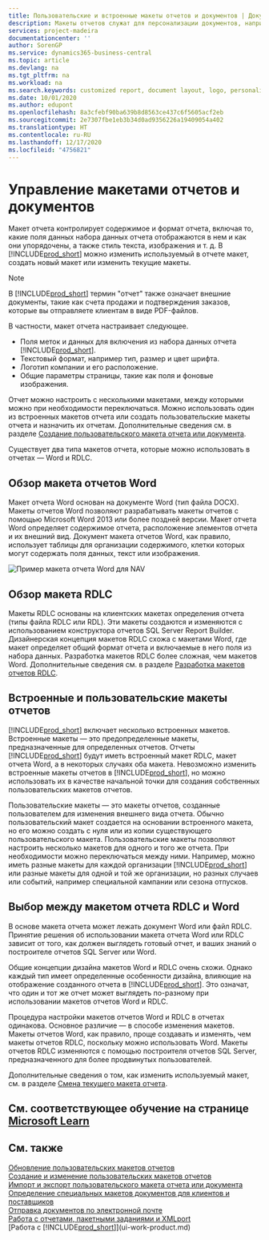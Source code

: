 ```yaml
---
title: Пользовательские и встроенные макеты отчетов и документов | Документация Майкрософт
description: Макеты отчетов служат для персонализации документов, например для настройки шрифтов, логотипов и параметров страниц PDF-файлов, которые вы отправляете клиентам.
services: project-madeira
documentationcenter: ''
author: SorenGP
ms.service: dynamics365-business-central
ms.topic: article
ms.devlang: na
ms.tgt_pltfrm: na
ms.workload: na
ms.search.keywords: customized report, document layout, logo, personalize
ms.date: 10/01/2020
ms.author: edupont
ms.openlocfilehash: 8a3cfebf90ba639b8d8563ce437c6f5605acf2eb
ms.sourcegitcommit: 2e7307fbe1eb3b34d0ad9356226a19409054a402
ms.translationtype: HT
ms.contentlocale: ru-RU
ms.lasthandoff: 12/17/2020
ms.locfileid: "4756821"
---
```

# <a name="managing-report-and-document-layouts"></a>Управление макетами отчетов и документов
Макет отчета контролирует содержимое и формат отчета, включая то, какие поля данных набора данных отчета отображаются в нем и как они упорядочены, а также стиль текста, изображения и т. д. В [!INCLUDE[prod_short](includes/prod_short.md)] можно изменить используемый в отчете макет, создать новый макет или изменить текущие макеты.

> [!NOTE]  
>   В [!INCLUDE[prod_short](includes/prod_short.md)] термин "отчет" также означает внешние документы, такие как счета продажи и подтверждения заказов, которые вы отправляете клиентам в виде PDF-файлов.

В частности, макет отчета настраивает следующее.

* Поля меток и данных для включения из набора данных отчета [!INCLUDE[prod_short](includes/prod_short.md)].
* Текстовый формат, например тип, размер и цвет шрифта.
* Логотип компании и его расположение.
* Общие параметры страницы, такие как поля и фоновые изображения.

Отчет можно настроить с несколькими макетами, между которыми можно при необходимости переключаться. Можно использовать один из встроенных макетов отчета или создать пользовательские макеты отчета и назначить их отчетам. Дополнительные сведения см. в разделе [Создание пользовательского макета отчета или документа](ui-how-create-custom-report-layout.md).

Существует два типа макетов отчета, которые можно использовать в отчетах — Word и RDLC.

## <a name="word-report-layout-overview"></a>Обзор макета отчетов Word
Макет отчета Word основан на документе Word (тип файла DOCX). Макеты отчетов Word позволяют разрабатывать макеты отчетов с помощью Microsoft Word 2013 или более поздней версии. Макет отчета Word определяет содержимое отчета, расположение элементов отчета и их внешний вид. Документ макета отчетов Word, как правило, использует таблицы для организации содержимого, клетки которых могут содержать поля данных, текст или изображения.

 ![Пример макета отчета Word для NAV](media/nav_wordreportlayout_edit_in_word_example.png "NAV_WordReportLayout_Edit_In_Word_Example")  

## <a name="rdlc-layout-overview"></a>Обзор макета RDLC
Макеты RDLC основаны на клиентских макетах определения отчета (типы файла RDLC или RDL). Эти макеты создаются и изменяются с использованием конструктора отчетов SQL Server Report Builder. Дизайнерская концепция макетов RDLC схожа с макетами Word, где макет определяет общий формат отчета и включаемые в него поля из набора данных. Разработка макетов RDLC более сложная, чем макетов Word. Дополнительные сведения см. в разделе [Разработка макетов отчетов RDLC](/dynamics-nav/Designing-RDLC-Report-Layouts).

## <a name="built-in-and-custom-report-layouts"></a>Встроенные и пользовательские макеты отчетов
[!INCLUDE[prod_short](includes/prod_short.md)] включает несколько встроенных макетов. Встроенные макеты — это предопределенные макеты, предназначенные для определенных отчетов. Отчеты [!INCLUDE[prod_short](includes/prod_short.md)] будут иметь встроенный макет RDLC, макет отчета Word, а в некоторых случаях оба макета. Невозможно изменить встроенные макеты отчетов в [!INCLUDE[prod_short](includes/prod_short.md)], но можно использовать их в качестве начальной точки для создания собственных пользовательских макетов отчетов.

Пользовательские макеты — это макеты отчетов, созданные пользователем для изменения внешнего вида отчета. Обычно пользовательский макет создается на основании встроенного макета, но его можно создать с нуля или из копии существующего пользовательского макета. Пользовательские макеты позволяют настроить несколько макетов для одного и того же отчета. При необходимости можно переключаться между ними. Например, можно иметь разные макеты для каждой организации [!INCLUDE[prod_short](includes/prod_short.md)] или разные макеты для одной и той же организации, но разных случаев или событий, например специальной кампании или сезона отпусков.

## <a name="deciding-whether-to-use-a-word-or-rdlc-report-layout"></a>Выбор между макетом отчета RDLC и Word
В основе макета отчета может лежать документ Word или файл RDLC. Принятие решения об использовании макета отчета Word или RDLC зависит от того, как должен выглядеть готовый отчет, и ваших знаний о построителе отчетов SQL Server или Word.

Общие концепции дизайна макетов Word и RDLC очень схожи. Однако каждый тип имеет определенные особенности дизайна, влияющие на отображение созданного отчета в [!INCLUDE[prod_short](includes/prod_short.md)]. Это означат, что один и тот же отчет может выглядеть по-разному при использовании макетов отчетов Word и RDLC.

Процедура настройки макетов отчетов Word и RDLC в отчетах одинакова. Основное различие — в способе изменения макетов. Макеты отчетов Word, как правило, проще создавать и изменять, чем макеты отчетов RDLC, поскольку можно использовать Word. Макеты отчетов RDLC изменяются с помощью построителя отчетов SQL Server, предназначенного для более продвинутых пользователей.

Дополнительные сведения о том, как изменить используемый макет, см. в разделе [Смена текущего макета отчета](ui-how-change-layout-currently-used-report.md).

## <a name="see-related-training-at-microsoft-learn"></a>См. соответствующее обучение на странице [Microsoft Learn](/learn/modules/change-documents-dynamics-365-business-central/index)

## <a name="see-also"></a>См. также
[Обновление пользовательских макетов отчетов](ui-update-report-layouts.md)  
[Создание и изменение пользовательских макетов отчетов](ui-how-create-custom-report-layout.md)  
[Импорт и экспорт пользовательского макета отчета или документа](ui-how-import-and-export-report-layout.md)  
[Определение специальных макетов документов для клиентов и поставщиков](ui-define-customer-vendor-document-layouts.md)  
[Отправка документов по электронной почте](ui-how-send-documents-email.md)  
[Работа с отчетами, пакетными заданиями и XMLport](ui-work-report.md)  
[Работа с [!INCLUDE[prod_short](includes/prod_short.md)]](ui-work-product.md)  
